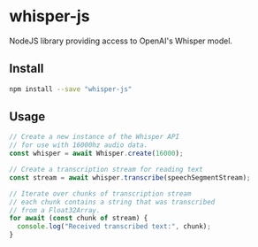# whisper-js

NodeJS library providing access to OpenAI's Whisper model.

## Install

```bash
npm install --save "whisper-js"
```

## Usage

```ts
// Create a new instance of the Whisper API
// for use with 16000hz audio data.
const whisper = await Whisper.create(16000);

// Create a transcription stream for reading text
const stream = await whisper.transcribe(speechSegmentStream);

// Iterate over chunks of transcription stream
// each chunk contains a string that was transcribed
// from a Float32Array.
for await (const chunk of stream) {
  console.log("Received transcribed text:", chunk);
}
```
